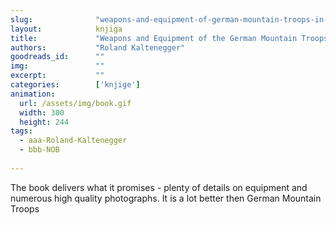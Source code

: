 ```yaml
---
slug:              "weapons-and-equipment-of-german-mountain-troops-in-ww2"
layout:            knjiga
title:             "Weapons and Equipment of the German Mountain Troops in World War II"
authors:           "Roland Kaltenegger"
goodreads_id:      ""
img:               ""
excerpt:           ""
categories:        ['knjige']
animation:
  url: /assets/img/book.gif
  width: 300
  height: 244
tags:
  - aaa-Roland-Kaltenegger
  - bbb-NOB
  
---
```


The book delivers what it promises - plenty of details on equipment and numerous high quality photographs. It is a lot 
better then German Mountain Troops